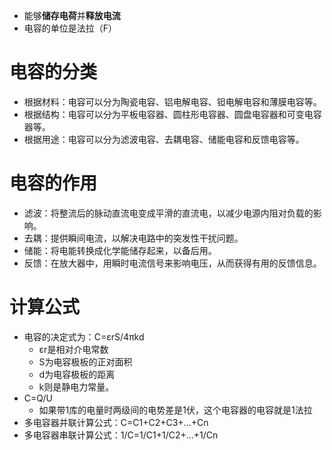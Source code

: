 - 能够**储存电荷**并**释放电流**
- 电容的单位是法拉（F）

# 电容的分类
- 根据材料：电容可以分为陶瓷电容、铝电解电容、钽电解电容和薄膜电容等。
- 根据结构：电容可以分为平板电容器、圆柱形电容器、圆盘电容器和可变电容器等。
- 根据用途：电容可以分为滤波电容、去耦电容、储能电容和反馈电容等。

# 电容的作用
- 滤波：将整流后的脉动直流电变成平滑的直流电，以减少电源内阻对负载的影响。
- 去耦：提供瞬间电流，以解决电路中的突发性干扰问题。
- 储能：将电能转换成化学能储存起来，以备后用。
- 反馈：在放大器中，用瞬时电流信号来影响电压，从而获得有用的反馈信息。

# 计算公式
- 电容的决定式为：C=εrS/4πkd
	- εr是相对介电常数
	- S为电容极板的正对面积
	- d为电容极板的距离
	- k则是静电力常量。
- C=Q/U
	- 如果带1库的电量时两级间的电势差是1伏，这个电容器的电容就是1法拉
- 多电容器并联计算公式：C=C1+C2+C3+…+Cn
- 多电容器串联计算公式：1/C=1/C1+1/C2+…+1/Cn